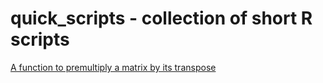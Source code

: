 # quick_scripts - collection of short R scripts 
[A function to premultiply a matrix by its transpose](https://github.com/RQuinn78/quick_scripts/blob/master/XtransposeX)
